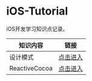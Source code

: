# iOS-Tutorial

iOS开发学习知识点记录。

| 知识内容 | 链接 |
| --- | --- |
| 设计模式 | [点击进入](https://github.com/ChinaWxq/iOS-Tutorial/tree/master/Design%20Patterns) | 
| ReactiveCocoa | [点击进入](https://github.com/ChinaWxq/iOS-Tutorial/tree/master/ReactiveCocoa) |
